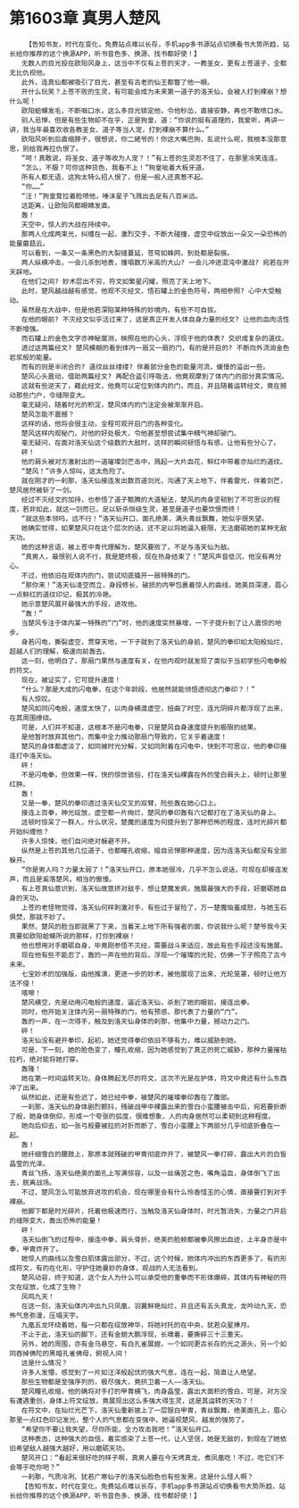 # 第1603章 真男人楚风
        【告知书友，时代在变化，免费站点难以长存，手机app多书源站点切换看书大势所趋，站长给你推荐的这个换源APP，听书音色多、换源、找书都好使！】
       无数人的目光投在欧阳风身上，这当中不仅有上苍的天才，一教圣女，更有上苍道子，全都无比仇视他。
       此外，连真仙都被吸引了目光，甚至有古老的仙王都瞥了他一眼。
       开什么玩笑？上苍不败的生灵，有可能会成为未来第一道子的洛天仙，会被人打到裸崩？想什么呢！
       欧阳蛤蟆发毛，不断咽口水，这么多目光锁定他，令他秒怂，直接安静，再也不敢喷口水。
       别人忌惮，但是有些生物却不在乎，正是狗皇，道：“你说的挺有道理的，我爱听，再讲一讲，我当年最喜欢收各教圣女、道子等当人宠，打到裸崩不算什么。”
       欧阳风听到后直缩脖子，很想说，你二姥爷的！你这大嘴巴狗，乱说什么呢，我根本没那意思，别给我再拉仇恨了。
       “呵！真敢说，将圣女、道子等收为人宠？！”有上苍的生灵忍不住了，在那里冷笑连连。
       “怎么，不服？可你这种货色，我看不上！”狗皇呲着大板牙道。
       所有人都无语，这狗太特么招人恨了，但是一般人还真惹不起。
       “你……”
       “汪！”狗皇耷拉着脸喷他，唾沫星子飞溅出去足有八百米远。
       这距离，让欧阳风都眼睛发直。
       轰！
       天空中，惊人的大战在持续中。
       那两人化成两束光，纠缠在一起，激烈交手，不断大碰撞，虚空中绽放出一朵又一朵恐怖的能量蘑菇云。
       可以看到，一条又一条黑色的大裂缝蔓延，苍穹如蛛网，到处都是裂痕。
       两人纵横冲击，一会儿杀到地表，撞塌数万米高的大山? 一会儿冲进混沌中激战? 宛若在开天辟地。
       在他们之间? 妙术层出不穷，符文如繁星闪耀，照亮了天上地下。
       此时，楚风越战越有感觉，他观不灭经文，悟石罐上的金色符号，两相参照? 心中大受触动。
       虽然是在大战中，但是他若深陷某种特殊的妙境内，有些不可自拔。
       在他的眼前? 不灭经文似乎活过来了，这是真正开发人体自身力量的经文? 让他的血肉活性不断增强。
       而石罐上的金色文字亦神秘莫测，映照在他的心头，浮现于他的体表? 交织成复杂的道纹。
       透过这两篇经文? 楚风模糊的看到体内一扇又一扇的门，有的是开启的? 不断向外流淌金色岩浆般的能量。
       而有的则是半闭合的? 道纹丝丝缕缕? 伴着部分金色的能量河流，缓慢的溢出一些。
       楚风心头震动，借助两篇经文? 再配合盗引呼吸法，他竟观摩到了体内门的部分真实情况。
       这就有些逆天了，藉此经文，他竟可以定位到体内的门，而且，并且随着运转经文，竟在撼动那些门户，令缝隙变大。
       毫无疑问，随着时光的积淀，楚风体内的门注定会被渐渐开启。
       楚风怎能不震撼？
       这样的话，他将会很主动，全程可观开启门的各种变化。
       楚风这样内观秘门，对他的好处极大，令他甚至想尝试集中精气神却破门。
       毫无疑问，在面对洛天仙这个级数的大敌时，这样的瞬间顿悟与有感，让他有些分心了。
       砰！
       他的肩头被对方激射出的一道璀璨剑芒击中，溅起一大片血花，鲜红中带着亦灿烂的道纹。
       “楚风！”许多人惊叫，这太危险了。
       就在刚才的一刹那，洛天仙接连发出数百道剑光，沟通了天上地下，伴着雷光，伴着剑芒，楚风居然被斩了一剑。
       经过不灭经文的加持，也参悟了道子甄腾的大道秘法，楚风的肉身坚韧到了不可思议的程度，若非如此，就这一剑而已，足以斩杀恒级生灵，甚至是道子也要饮恨而终！
       “就这些本领吗，远不行！”洛天仙开口，面孔绝美，满头青丝飘舞，她似乎很失望。
       她确实觉得，如果楚风只在这个层次的话，还不足以将她逼入极限，无法磨砺她的某种无敌天功。
       她的这种言语，被上苍中青代理解为，楚风要败了，不足与洛天仙为敌。
       “真男人，最恨别人说不行，我是楚终极，现在热身结束了！”楚风声音低沉，他没有再分心。
       不过，他依旧在观体内的门，尝试彻底撬开一扇特殊的门。
       “那你来！”洛天仙凌空而立，身段修长，破损的内甲包裹着惊人的曲线，她美目深邃，眉心一点鲜红的道纹印记，极其的冷艳。
       她示意楚风展开最强大的手段，进攻他。
       “轰！”
       当楚风专注于体内某一特殊的“门”时，他的速度突然暴增，一下子提升到了让人震惊的地步。
       身若闪电，撕裂虚空，贯穿天地，一下子就到了洛天仙的身前，楚风的拳印如太阳般灿烂，超越人们的理解，极速向前轰去。
       这一刻，他明白了，那扇门果然与速度有关，在他内观时就发现了类似于当初学些闪电拳般的符文。
       现在，被证实了，它可提升速度！
       “什么？那是大成的闪电拳，在这个年龄段，他居然就能领悟透彻这门拳印？！”
       有人惊叹。
       楚风如同闪电般，速度太快了，以肉身横渡虚空，扭曲了时空，连光阴碎片都浮现了出来，在其周围缭绕。
       可是，人们并不知道，这根本不是闪电拳，只是楚风自身速度提升到极限的结果。
       是他暂时放弃其他门，而集中全力推动那扇门导致的，它关乎着速度！
       楚风的身体都虚淡了，如同被时光分解，又如同附着在闪电中，快到不可思议，他的拳印接连打中洛天仙。
       砰！
       不是闪电拳，但效果一样，快的惊世骇俗，打在洛天仙裸露在外的莹白肩头上，顿时让那里红肿。
       轰！
       又是一拳，楚风的拳印透过洛天仙交叉的双臂，险些轰在她心口上。
       接连上百拳，神光绽放，虚空都一片绚烂，楚风的拳印轰有六记都打在了洛天仙的身上。
       这顿时惊呆了一群人，什么状况，楚魔的速度为何提升到了那种恐怖的程度，连时光碎片都开始纠缠他？
       许多人惊悚，他们自问绝对躲避不开。
       纵然是上苍的其他几位道子，也都瞳孔收缩，暗自忌惮那种速度，因为连洛天仙都没有全部躲开。
       “你是男人吗？力量太弱了！”洛天仙开口，原本她很冷，几乎不怎么说话，可现在却接连发声，而且是奚落楚风，相当的傲慢。
       有上苍真仙意识到，洛天仙故意挤对敌手，想让楚魔发疯，施展最强大的手段，好磨砺她自身的天功。
       上苍的老怪物觉得，洛天仙何样刺激对手，有些过于冒险了，万一楚魔恼羞成怒，与她玉石俱焚，那就不妙了。
       果然，楚风的脸当即就黑了下来，当着天上地下所有强者的面，你说我什么呢？楚爷我今天真要如欧阳蛤蟆所说的那样，打你到裸崩！
       他也想用对手磨砺自身，毕竟刚参悟不灭经，需要战斗来适应，故此有些手段还没有施展。
       现在他有些不能忍了，轰的一声在他的背后，浮现一个璀璨的光轮，仿佛一下子照亮了古今未来。
       七宝妙术的加强版，由他推演，更进一步的妙术，被他展现了出来，光轮笼罩，顿时让他万法不侵！
       喀嚓！
       楚风横空，先是动用闪电般的速度，逼近洛天仙，杀到了她的眼前，接连出拳。
       同时，他开始关注体内另一扇特殊的门，他有预感，那代表了力量的“门”。
       轰的一声，在一次得手，触及到洛天仙身体的刹那，他集中力量，撼动力之门。
       砰！
       洛天仙没有避开拳印，起初，她还觉得拳印依旧不够有力，难以威胁到她。
       可是，下一刻，她的脸色变了，瞳孔收缩，因为她感觉到了真正的死亡威胁，那种力量摧枯拉朽，绝对能将她打穿。
       轰隆！
       她在第一时间运转天功，身体腾起无尽的符文，这次不光是在护体，符文中竟还有什么东西冲了出来。
       纵然如此，还是有些迟了，她已经中拳，被楚风的璀璨拳印轰在了腹部。
       一刹那，洛天仙的身体剧烈颤抖，残破战甲中裸露出来的雪白小蛮腰被击中后，宛若要折断了般，她身体倒仰，形成一个夸张的弧度，很难想象，人的肉身居然可以柔韧到这种程度。
       她向后仰去，如一张弓般要被拉的对折而断了，雪白小蛮腰上下两部分几乎彻底折叠在一起。
       轰！
       她纤细雪白的腰肢上，那原本就残破的甲胄彻底炸开了，被楚风一拳打碎，露出大片的白皙晶莹的光泽。
       青丝飞扬，洛天仙绝美的面孔上写满惊容，以及一丝痛苦之色，嘴角溢血，身体倒飞了出去，脱离战场。
       不过，楚风怎么可能放弃进攻的机会，现在哪里会有什么怜香惜玉的心情，直接要打到对手裸崩。
       他脚下都是时光碎片，托着他极速而行，当触及洛天仙身体时，时光暂消失，力量之门开启的缝隙变大，轰出恐怖的能量！
       砰！
       洛天仙倒飞的过程中，接连中拳，肩头骨折，绝美的脸颊都被拳风擦出血迹，上半身亦是中拳，甲胄炸开了。
       她惊人的曲线以及雪白肌体露出部分，不过，这个时候，她体内冲出的东西更多了，有的形成符文，有的在化形，守护住她曼妙的身体，观战的人无法看到。
       楚风动容，终于知道，这个女人为什么可以承受他的重拳而不形体爆碎，其体内有神秘的符文在绽放，化成了生物？
       凤鸣九天！
       在这一刻，洛天仙体内冲出九只凤凰，羽翼鲜艳灿烂，并且还有五头真龙，龙吟动九天，恐怖气息弥漫，压塌天宇。
       九凰五龙环绕着她，每一只都在绽放神华，将她衬托的在中央，犹若众星捧月。
       不止于此，洛天仙的脚下，还有金翅大鹏浮现，长啸着，要撕碎三十三重天。
       另外，她的周围，亦有金乌悬空，有白孔雀展翅，一个如同更古长存的光之源头，另一个如同吞掉佛陀的黑暗孔雀佛母，俯视人间！
       这是什么情况？
       许多人发懵，感觉到了一片如汪洋般起伏的强大气息，连在一起，简直让人绝望。
       那些生物都是至强序列的，极尽强大，竟拱卫着一人——洛天仙。
       楚风瞳孔收缩，他的确将对手打的甲胄横飞，肉身晶莹，露出大面积的雪白，可是，对方没有遭遇重创，身体上符文绽放，竟展现出这么多强大得生灵，这是其运转的天功？！
       在符文中，在灿烂光芒下，洛天仙重新披上了一层银白甲胄，青丝飘舞，绝美面孔上，眉心那里一点红色印记发光，整个人的气息都在变强中，她逼视楚风，越发的强势了。
       “希望你不要让我失望，尽你所能，全力攻击我吧！”洛天仙开口。
       这种表态，这种强大的自信，着实感染了上苍一代，让人坚信，她是无敌的，到现在了她依旧希望敌人越强大越好，用以磨砺天功。
       楚风开口：“看起来很好吃的样子啊，真男人要在今天烤真龙、煮凤凰吃！不过，吃它们不会等于吃你吧？”
       一刹那，气质冷冽、犹若广寒仙子的洛天仙脸色也有些发黑，这是什么怪人啊？
       【告知书友，时代在变化，免费站点难以长存，手机app多书源站点切换看书大势所趋，站长给你推荐的这个换源APP，听书音色多、换源、找书都好使！】